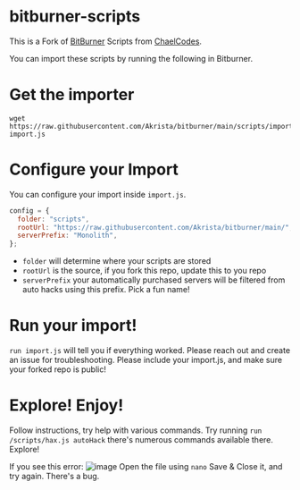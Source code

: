 # bitburner-scripts

This is a Fork of [BitBurner](https://store.steampowered.com/app/1812820/Bitburner/) Scripts from [ChaelCodes](https://github.com/ChaelCodes/bitburner-scripts).

You can import these scripts by running the following in Bitburner.

# Get the importer

```console
wget https://raw.githubusercontent.com/Akrista/bitburner/main/scripts/import.js import.js
```

# Configure your Import

You can configure your import inside `import.js`.

```js
config = {
  folder: "scripts",
  rootUrl: "https://raw.githubusercontent.com/Akrista/bitburner/main/",
  serverPrefix: "Monolith",
};
```

- `folder` will determine where your scripts are stored
- `rootUrl` is the source, if you fork this repo, update this to you repo
- `serverPrefix` your automatically purchased servers will be filtered from auto hacks using this prefix. Pick a fun name!

# Run your import!

`run import.js` will tell you if everything worked. Please reach out and create an issue for troubleshooting. Please include your import.js, and make sure your forked repo is public!

# Explore! Enjoy!

Follow instructions, try help with various commands.
Try running `run /scripts/hax.js autoHack` there's numerous commands available there. Explore!

If you see this error:
![image](https://user-images.githubusercontent.com/8124558/101851194-1b246500-3b29-11eb-9986-7b626bdea51d.png)
Open the file using `nano` Save & Close it, and try again. There's a bug.
